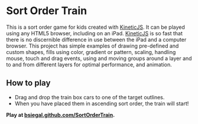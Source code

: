 Sort Order Train
==================================================

This is a sort order game for kids created with [KineticJS](http://www.kineticjs.com/).  It can be played using any HTML5 browser, including on an iPad.  [KineticJS](http://www.kineticjs.com/) is so fast that there is no discernible difference in use between the iPad and a computer browser.  This project has simple examples of drawing pre-defined and custom shapes, fills using color, gradient or pattern, scaling, handling mouse, touch and drag events, using and moving groups around a layer and to and from different layers for optimal performance, and animation.

How to play
--------------------------------------
* Drag and drop the train box cars to one of the target outlines.
* When you have placed them in ascending sort order, the train will start!

**Play at [bsiegal.github.com/SortOrderTrain](http://bsiegal.github.com/SortOrderTrain).**

